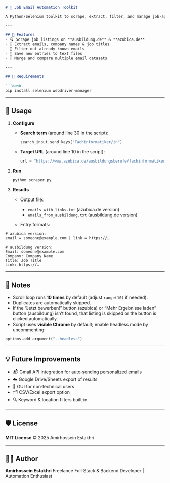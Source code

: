 ````markdown
# 💼 Job Email Automation Toolkit

A Python/Selenium toolkit to scrape, extract, filter, and manage job‑application emails for Ausbildung roles in Germany.

---

## 📌 Features
- 🔍 Scrape job listings on **ausbildung.de** & **azubica.de**  
- 📧 Extract emails, company names & job titles  
- 🧠 Filter out already‑known emails  
- 💾 Save new entries to text files  
- 🔁 Merge and compare multiple email datasets  

---

## 🔧 Requirements

```bash
pip install selenium webdriver-manager
````

---

## 🚀 Usage

1. **Configure**

   * **Search term** (around line 30 in the script):

     ```python
     search_input.send_keys("Fachinformatiker/in")
     ```
   * **Target URL** (around line 10 in the script):

     ```python
     url = "https://www.azubica.de/ausbildungsberufe/fachinformatiker-fachrichtung-systemintegration/"
     ```

2. **Run**

   ```bash
   python scraper.py
   ```

3. **Results**

   * Output file:

     * `emails_with_links.txt` (azubica.de version)
     * `emails_from_ausbildung.txt` (ausbildung.de version)
   * Entry formats:

```text
# azubica version:
email = someone@example.com | link = https://…

# ausbildung version:
Email: someone@example.com
Company: Company Name
Title: Job Title
Link: https://…
```

---

## 📌 Notes

* Scroll loop runs **10 times** by default (adjust `range(10)` if needed).
* Duplicates are automatically skipped.
* If the “Jetzt bewerben!” button (azubica) or “Mehr Ergebnisse laden” button (ausbildung) isn’t found, that listing is skipped or the button is clicked automatically.
* Script uses **visible Chrome** by default; enable headless mode by uncommenting:

```python
options.add_argument("--headless")
```

---

## 💡 Future Improvements

* 📬 Gmail API integration for auto‑sending personalized emails
* ☁️ Google Drive/Sheets export of results
* 🧾 GUI for non‑technical users
* 🗂️ CSV/Excel export option
* 🔍 Keyword & location filters built‑in

---

## 🛡️ License

**MIT License** © 2025 Amirhossein Estakhri

---

## 🙋‍♂️ Author

**Amirhossein Estakhri**
Freelance Full‑Stack & Backend Developer | Automation Enthusiast

```
```
